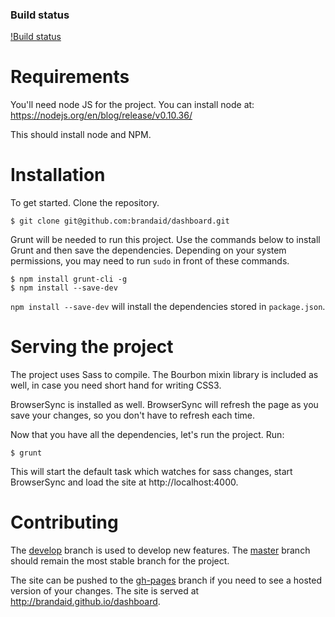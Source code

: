 ### Build status
[!Build status](https://travis-ci.org/brandaid/dashboard.svg?branch=master)

# Requirements
You'll need node JS for the project. You can install node at:
https://nodejs.org/en/blog/release/v0.10.36/

This should install node and NPM.

# Installation
To get started. Clone the repository.
```shell
$ git clone git@github.com:brandaid/dashboard.git
```
Grunt will be needed to run this project. Use the commands below to install Grunt and then save the dependencies. Depending on your system permissions, you may need to run `sudo` in front of these commands.
```shell
$ npm install grunt-cli -g
$ npm install --save-dev
```

`npm install --save-dev` will install the dependencies stored in `package.json`.

# Serving the project
The project uses Sass to compile. The Bourbon mixin library is included as well, in case you need short hand for writing CSS3.

BrowserSync is installed as well. BrowserSync will refresh the page as you save your changes, so you don't have to refresh each time.

Now that you have all the dependencies, let's run the project. Run:
```shell
$ grunt
```

This will start the default task which watches for sass changes, start BrowserSync and load the site at http://localhost:4000.

# Contributing
The [develop](https://github.com/brandaid/dashboard/tree/develop) branch is used to develop new features. The [master](https://github.com/brandaid/dashboard/tree/master) branch should remain the most stable branch for the project.

The site can be pushed to the [gh-pages](https://github.com/brandaid/dashboard/tree/gh-pages) branch if you need to see a hosted version of your changes. The site is served at http://brandaid.github.io/dashboard.
